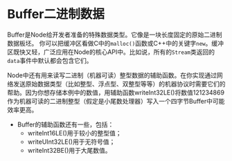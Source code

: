 # Buffer二进制数据

Buffer是Node给开发者准备的特殊数据类型。它像是一块长度固定的原始二进制数据板坯。 你可以把缓冲区看做C中的`malloc()`函数或C++中的关键字`new`。缓冲区既快又轻，广泛应用在Node的核心API中。比如说，所有的`Stream`类返回的`data`事件中默认都会包含它们。 

Node中还有用来读写二进制（机器可读）整型数据的辅助函数。在你实现通过网络发送原始数据类型（比如整型、浮点型、双整型等等）的机器协议时需要它们的帮助。因为你想存储本例中的数值，用辅助函数writeInt32LE()将数值121234869作为机器可读的二进制整型（假定是小尾数处理器）写入一个四字节Buffer中可能效率更高。 

* Buffer的辅助函数还有一些，包括：
  * writeInt16LE()用于较小的整型值； 
  * writeUInt32LE()用于无符号值； 
  * writeInt32BE()用于大尾数值。